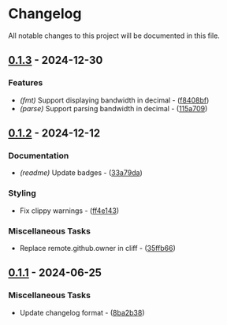 # Changelog

All notable changes to this project will be documented in this file.

## [0.1.3](https://github.com/stack-rs/human-bandwidth/compare/releases/tag/0.1.3) - 2024-12-30

### Features

- *(fmt)* Support displaying bandwidth in decimal - ([f8408bf](https://github.com/stack-rs/human-bandwidth/commit/f8408bf59611844e0aaf0d960f1e247c2bc8fa01))
- *(parse)* Support parsing bandwidth in decimal - ([115a709](https://github.com/stack-rs/human-bandwidth/commit/115a709c11234d424a5d21af88e458552f26fda0))

<!-- generated by git-cliff -->
## [0.1.2](https://github.com/stack-rs/human-bandwidth/compare/releases/tag/0.1.2) - 2024-12-12

### Documentation

- *(readme)* Update badges - ([33a79da](https://github.com/stack-rs/human-bandwidth/commit/33a79da974e0126f460d4fb72367f43dd9401c62))

### Styling

- Fix clippy warnings - ([ff4e143](https://github.com/stack-rs/human-bandwidth/commit/ff4e143aa07e4630d82c1904e7923186a475f3d9))

### Miscellaneous Tasks

- Replace remote.github.owner in cliff - ([35ffb66](https://github.com/stack-rs/human-bandwidth/commit/35ffb667c7150113e70fa9295ba903506d6f2c2c))

<!-- generated by git-cliff -->
## [0.1.1](https://github.com///compare/releases/tag/0.1.1) - 2024-06-25

### Miscellaneous Tasks

- Update changelog format - ([8ba2b38](https://github.com///commit/8ba2b38bbfcf34fea7e43ab44096deea16ff5e2b))

<!-- generated by git-cliff -->
